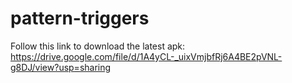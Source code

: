# pattern-triggers

Follow this link to download the latest apk:
https://drive.google.com/file/d/1A4yCL-_uixVmjbfRj6A4BE2pVNL-g8DJ/view?usp=sharing

